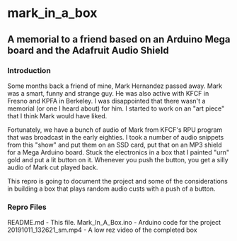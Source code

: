 # mark_in_a_box

## A memorial to a friend based on an Arduino Mega board and the Adafruit Audio Shield

### Introduction

Some months back a friend of mine, Mark Hernandez passed away. Mark was a smart, funny and strange guy. He was also active with KFCF in Fresno and KPFA in Berkeley. I was disappointed that there wasn't a memorial (or one I heard about) for him. I started to work on an "art piece" that I think Mark would have liked.

Fortunately, we have a bunch of audio of Mark from KFCF's RPU program that was broadcast in the early eighties. I took a number of audio snippets from this "show" and put them on an SSD card, put that on an MP3 shield for a Mega Arduino board. Stuck the electronics in a box that I painted "urn" gold and put a lit button on it. Whenever you push the button, you get a silly audio of Mark cut played back.

This repro is going to document the project and some of the considerations in building a box that plays random audio custs with a push of a button.

### Repro Files

README.md - This file.
Mark_In_A_Box.ino - Arduino code for the project
20191011_132621_sm.mp4 - A low rez video of the completed box

